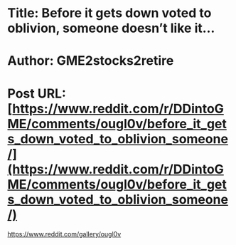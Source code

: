 # Title: Before it gets down voted to oblivion, someone doesn’t like it…
# Author: GME2stocks2retire
# Post URL: [https://www.reddit.com/r/DDintoGME/comments/ougl0v/before_it_gets_down_voted_to_oblivion_someone/](https://www.reddit.com/r/DDintoGME/comments/ougl0v/before_it_gets_down_voted_to_oblivion_someone/)


https://www.reddit.com/gallery/ougl0v